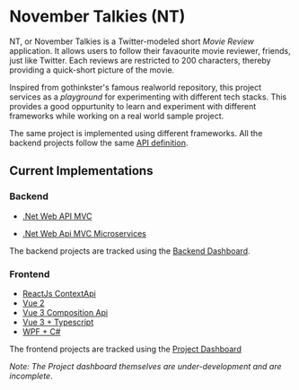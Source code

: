 # November Talkies (NT)

NT, or November Talkies is a Twitter-modeled short _Movie Review_ application. It allows users to follow their favaourite movie reviewer, friends, just like Twitter. Each reviews are restricted to 200 characters, thereby providing a quick-short picture of the movie.

Inspired from gothinkster's famous realworld repository, this project services as a _playground_ for experimenting with different tech stacks. This provides a good oppurtunity to learn and experiment with different frameworks while working on a real world sample project.

The same project is implemented using different frameworks. All the backend projects follow the same [API definition](https://github.com/anuviswan/nt/tree/master/server/nt.api.definition).

## Current Implementations

### Backend

 - [.Net Web API MVC](https://github.com/anuviswan/nt/tree/master/server/nt.webapi)

  - [.Net Web Api MVC Microservices](https://github.com/anuviswan/nt/tree/master/server/nt.microservice) 

  The backend projects are tracked using the [Backend Dashboard](https://github.com/users/anuviswan/projects/3). 

### Frontend

  - [ReactJs ContextApi](https://github.com/anuviswan/nt/tree/master/nt.webclient/reactjs) 
  -  [Vue 2](https://github.com/anuviswan/nt/tree/master/client/nt.webclient/vuejs)
  -  [Vue 3  Composition Api](https://github.com/anuviswan/nt/tree/master/client/nt.webclient/vue3)         
  - [Vue 3 + Typescript](https://github.com/anuviswan/nt/tree/master/client/nt.webclient/vue3withtypescript/nt)
  - [WPF + C#](https://github.com/anuviswan/nt/tree/master/nt.desktop/wpf/nt.wpfclient) 

The frontend projects are tracked using the [Project Dashboard](https://github.com/users/anuviswan/projects/2)


_Note: The Project dashboard themselves are under-development and are incomplete_.
